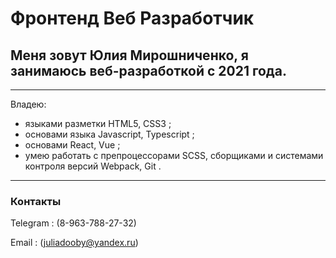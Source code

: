 # __Фронтенд Веб Разработчик__ 
## Меня зовут **Юлия Мирошниченко**, я занимаюсь веб-разработкой с 2021 года. 

---

Владею:

*  языками разметки HTML5, CSS3 ; 
* основами языка Javascript, Typescript ;
* основами React, Vue ;
* умею работать с препроцессорами SCSS, сборщиками и системами контроля версий Webpack, Git .

---

### Контакты 

Telegram
   : (8-963-788-27-32)

Email
   : (juliadooby@yandex.ru)

